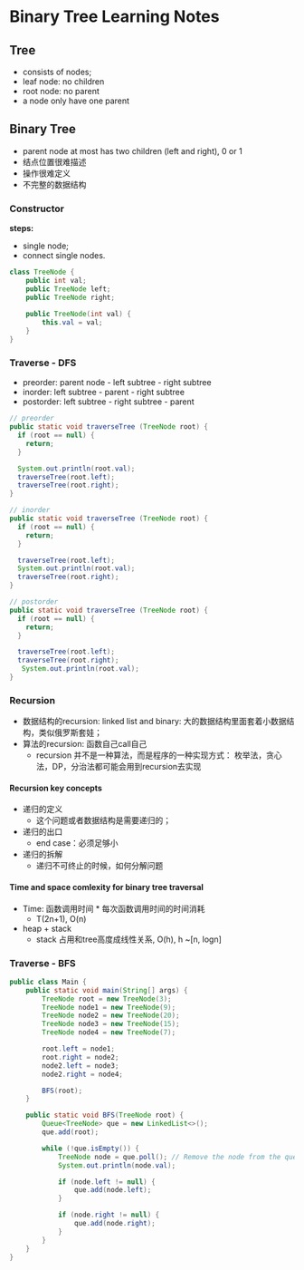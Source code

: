 # Binary Tree Learning Notes
## Tree
- consists of nodes;
- leaf node: no children
- root node: no parent
- a node only have one parent

## Binary Tree
- parent node at most has two children (left and right), 0 or 1
- 结点位置很难描述
- 操作很难定义
- 不完整的数据结构

### Constructor
**steps:**
- single node;
- connect single nodes.

```Java
class TreeNode {
    public int val;
    public TreeNode left;
    public TreeNode right;
    
    public TreeNode(int val) {
        this.val = val;
    }
}
```

### Traverse - DFS
- preorder: parent node - left subtree - right subtree   
- inorder: left subtree - parent - right subtree
- postorder: left subtree - right subtree - parent 

```java
// preorder
public static void traverseTree (TreeNode root) {
  if (root == null) {
    return;
  }

  System.out.println(root.val);
  traverseTree(root.left);
  traverseTree(root.right);
}

// inorder
public static void traverseTree (TreeNode root) {
  if (root == null) {
    return;
  }

  traverseTree(root.left);
  System.out.println(root.val);
  traverseTree(root.right);
}

// postorder
public static void traverseTree (TreeNode root) {
  if (root == null) {
    return;
  }

  traverseTree(root.left);
  traverseTree(root.right);
   System.out.println(root.val);
}
```

### Recursion
- 数据结构的recursion: linked list and binary: 大的数据结构里面套着小数据结构，类似俄罗斯套娃；
- 算法的recursion: 函数自己call自己
  - recursion 并不是一种算法，而是程序的一种实现方式： 枚举法，贪心法，DP，分治法都可能会用到recursion去实现

#### Recursion key concepts
- 递归的定义
  - 这个问题或者数据结构是需要递归的；
- 递归的出口
  - end case：必须足够小
- 递归的拆解
  - 递归不可终止的时候，如何分解问题

#### Time and space comlexity for binary tree traversal
- Time: 函数调用时间 * 每次函数调用时间的时间消耗
  - T(2n+1), O(n)
- heap + stack
  - stack 占用和tree高度成线性关系, O(h), h ~[n, logn]

### Traverse - BFS

```java
public class Main {
    public static void main(String[] args) {
        TreeNode root = new TreeNode(3);
        TreeNode node1 = new TreeNode(9);
        TreeNode node2 = new TreeNode(20);
        TreeNode node3 = new TreeNode(15);
        TreeNode node4 = new TreeNode(7);

        root.left = node1;
        root.right = node2;
        node2.left = node3;
        node2.right = node4;

        BFS(root);
    }

    public static void BFS(TreeNode root) {
        Queue<TreeNode> que = new LinkedList<>();
        que.add(root);

        while (!que.isEmpty()) {
            TreeNode node = que.poll(); // Remove the node from the queue
            System.out.println(node.val);

            if (node.left != null) {
                que.add(node.left);
            }

            if (node.right != null) {
                que.add(node.right);
            }
        }
    }
}
```
